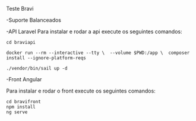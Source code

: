 
Teste Bravi

-Suporte Balanceados

-API Laravel
Para instalar e rodar a api execute os seguintes comandos:

    cd braviapi
    
    docker run --rm --interactive --tty \  --volume $PWD:/app \  composer install --ignore-platform-reqs
  
    ./vendor/bin/sail up -d

-Front Angular

Para instalar e rodar o front execute os seguintes comandos:

    cd bravifront
    npm install
    ng serve
